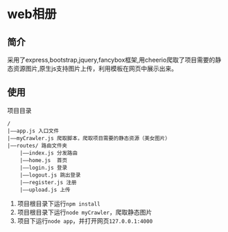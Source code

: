 # web相册 #
## 简介 ##
采用了express,bootstrap,jquery,fancybox框架,用cheerio爬取了项目需要的静态资源图片,原生js支持图片上传，利用模板在网页中展示出来。
## 使用 ##
项目目录

    /
	|——app.js 入口文件
	|——myCrawler.js 爬取脚本，爬取项目需要的静态资源（美女图片）
	|——routes/ 路由文件夹
		|——index.js 分发路由
		|——home.js	首页
		|——login.js 登录
		|——logout.js 跳出登录 
		|——register.js 注册
		|——upload.js 上传
1. 项目根目录下运行`npm install`
2. 项目根目录下运行`node myCrawler`，爬取静态图片
3. 项目下运行`node app`，并打开网页`127.0.0.1:4000`
